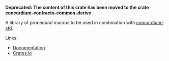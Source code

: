 
**Deprecated: The content of this crate has been moved to the crate [concordium-contracts-common-derive](https://github.com/Concordium/concordium-contracts-common)**

A library of procedural macros to be used in combination with
[concordium-std](https://crates.io/crates/concordium-std).

Links:
- [Documentation](https://docs.rs/concordium-std-derive/latest/concordium_std_derive/)
- [Crates.io](https://crates.io/crates/concordium-std-derive)
